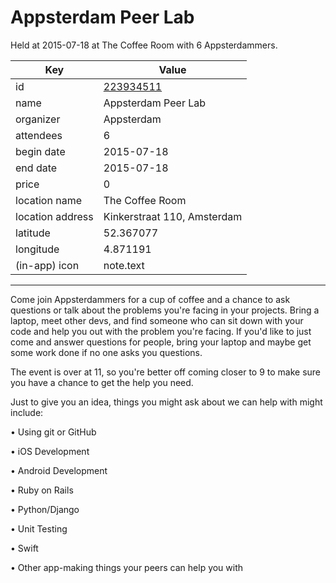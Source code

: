 # Appsterdam Peer Lab
Held at 2015-07-18 at The Coffee Room with 6 Appsterdammers.
        
|Key|Value
|---|---|
|id|[223934511](https://www.meetup.com/appsterdam/events/223934511/)|
|name|Appsterdam Peer Lab|
|organizer|Appsterdam|
|attendees|6|
|begin date|2015-07-18|
|end date|2015-07-18|
|price|0|
|location name|The Coffee Room|
|location address|Kinkerstraat 110, Amsterdam|
|latitude|52.367077|
|longitude|4.871191|
|(in-app) icon|note.text|

---

Come join Appsterdammers for a cup of coffee and a chance to ask questions or talk about the problems you're facing in your projects. Bring a laptop, meet other devs, and find someone who can sit down with your code and help you out with the problem you're facing. If you'd like to just come and answer questions for people, bring your laptop and maybe get some work done if no one asks you questions.

The event is over at 11, so you're better off coming closer to 9 to make sure you have a chance to get the help you need.

Just to give you an idea, things you might ask about we can help with might include:

• Using git or GitHub

• iOS Development

• Android Development

• Ruby on Rails

• Python/Django

• Unit Testing

• Swift

• Other app-making things your peers can help you with


